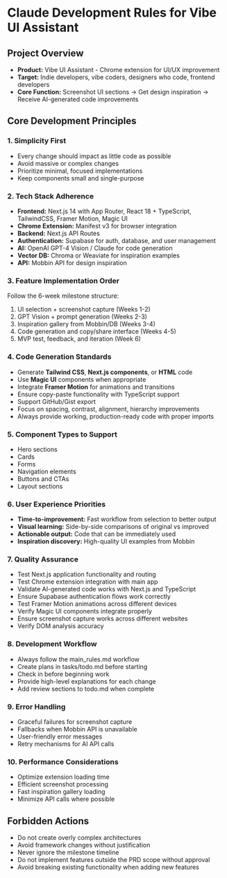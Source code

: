# Claude Development Rules for Vibe UI Assistant

## Project Overview
- **Product:** Vibe UI Assistant - Chrome extension for UI/UX improvement
- **Target:** Indie developers, vibe coders, designers who code, frontend developers
- **Core Function:** Screenshot UI sections → Get design inspiration → Receive AI-generated code improvements

## Core Development Principles

### 1. Simplicity First
- Every change should impact as little code as possible
- Avoid massive or complex changes
- Prioritize minimal, focused implementations
- Keep components small and single-purpose

### 2. Tech Stack Adherence
- **Frontend:** Next.js 14 with App Router, React 18 + TypeScript, TailwindCSS, Framer Motion, Magic UI
- **Chrome Extension:** Manifest v3 for browser integration
- **Backend:** Next.js API Routes
- **Authentication:** Supabase for auth, database, and user management
- **AI:** OpenAI GPT-4 Vision / Claude for code generation
- **Vector DB:** Chroma or Weaviate for inspiration examples
- **API:** Mobbin API for design inspiration

### 3. Feature Implementation Order
Follow the 6-week milestone structure:
1. UI selection + screenshot capture (Weeks 1-2)
2. GPT Vision + prompt generation (Weeks 2-3)
3. Inspiration gallery from Mobbin/DB (Weeks 3-4)
4. Code generation and copy/share interface (Weeks 4-5)
5. MVP test, feedback, and iteration (Week 6)

### 4. Code Generation Standards
- Generate **Tailwind CSS**, **Next.js components**, or **HTML** code
- Use **Magic UI** components when appropriate
- Integrate **Framer Motion** for animations and transitions
- Ensure copy-paste functionality with TypeScript support
- Support GitHub/Gist export
- Focus on spacing, contrast, alignment, hierarchy improvements
- Always provide working, production-ready code with proper imports

### 5. Component Types to Support
- Hero sections
- Cards
- Forms
- Navigation elements
- Buttons and CTAs
- Layout sections

### 6. User Experience Priorities
- **Time-to-improvement:** Fast workflow from selection to better output
- **Visual learning:** Side-by-side comparisons of original vs improved
- **Actionable output:** Code that can be immediately used
- **Inspiration discovery:** High-quality UI examples from Mobbin

### 7. Quality Assurance
- Test Next.js application functionality and routing
- Test Chrome extension integration with main app
- Validate AI-generated code works with Next.js and TypeScript
- Ensure Supabase authentication flows work correctly
- Test Framer Motion animations across different devices
- Verify Magic UI components integrate properly
- Ensure screenshot capture works across different websites
- Verify DOM analysis accuracy

### 8. Development Workflow
- Always follow the main_rules.md workflow
- Create plans in tasks/todo.md before starting
- Check in before beginning work
- Provide high-level explanations for each change
- Add review sections to todo.md when complete

### 9. Error Handling
- Graceful failures for screenshot capture
- Fallbacks when Mobbin API is unavailable
- User-friendly error messages
- Retry mechanisms for AI API calls

### 10. Performance Considerations
- Optimize extension loading time
- Efficient screenshot processing
- Fast inspiration gallery loading
- Minimize API calls where possible

## Forbidden Actions
- Do not create overly complex architectures
- Avoid framework changes without justification
- Never ignore the milestone timeline
- Do not implement features outside the PRD scope without approval
- Avoid breaking existing functionality when adding new features